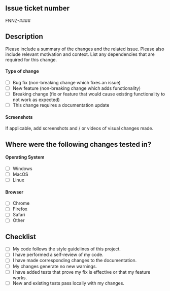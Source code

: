 ## Issue ticket number

FNNZ-####

## Description

Please include a summary of the changes and the related issue. Please also include relevant motivation and context. List any dependencies that are required for this change.

#### Type of change

- [ ] Bug fix (non-breaking change which fixes an issue)
- [ ] New feature (non-breaking change which adds functionality)
- [ ] Breaking change (fix or feature that would cause existing functionality to not work as expected)
- [ ] This change requires a documentation update

#### Screenshots

If applicable, add screenshots and / or videos of visual changes made.

## Where were the following changes tested in?

#### Operating System

- [ ] Windows
- [ ] MacOS
- [ ] Linux

#### Browser

- [ ] Chrome
- [ ] Firefox
- [ ] Safari
- [ ] Other

## Checklist

- [ ] My code follows the style guidelines of this project.
- [ ] I have performed a self-review of my code.
- [ ] I have made corresponding changes to the documentation.
- [ ] My changes generate no new warnings.
- [ ] I have added tests that prove my fix is effective or that my feature works.
- [ ] New and existing tests pass locally with my changes.
